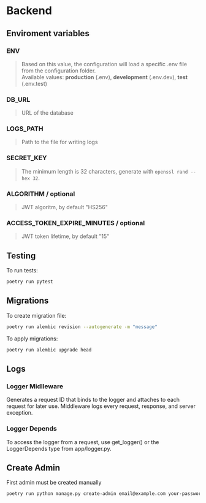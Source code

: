 # Backend

## Enviroment variables

### ENV
> Based on this value, the configuration will load a specific .env file from the configuration folder.\
Available values: **production** (.env), **development** (.env.dev), **test** (.env.test)

### DB_URL
> URL of the database

### LOGS_PATH
> Path to the file for writing logs

### SECRET_KEY
> The minimum length is 32 characters, generate with `openssl rand --hex 32`.

### ALGORITHM / optional
> JWT algoritm, by default "HS256"
### ACCESS_TOKEN_EXPIRE_MINUTES / optional
> JWT token lifetime, by default "15"

## Testing
To run tests:
```bash
poetry run pytest
```

## Migrations
To create migration file:
```bash
poetry run alembic revision --autogenerate -m "message"
```
To apply migrations:
```bash
poetry run alembic upgrade head
```

## Logs

### Logger Midlleware
Generates a request ID that binds to the logger and attaches to each request for later use.
Middleware logs every request, response, and server exception.

### Logger Depends
To access the logger from a request, use get_logger() or the LoggerDepends type from app/logger.py.

## Create Admin
First admin must be created manually
```bash
poetry run python manage.py create-admin email@example.com your-password
```
